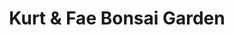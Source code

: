 ---
title: "Kurt & Fae Bonsai Garden"
url: /amadeo/kurt-and-fae-bonsai-garden/
shop: garden centre
---